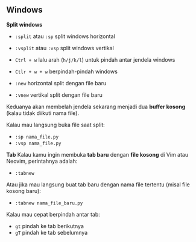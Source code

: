 ## Windows
**Split windows**
- `:split` atau `:sp` split windows horizontal
- `:vsplit` atau `:vsp` split windows vertikal

- `Ctrl + w` lalu arah (`h/j/k/l`) untuk pindah antar jendela windows
- `Ctlr + w + w` berpindah-pindah windows

- `:new` horizontal split dengan file baru
- `:vnew` vertikal split dengan file baru

Keduanya akan membelah jendela sekarang menjadi dua **buffer kosong** (kalau tidak diikuti nama file).  

Kalau mau langsung buka file saat split:
- `:sp nama_file.py`
- `:vsp nama_file.py`

**Tab**
Kalau kamu ingin membuka **tab baru** dengan **file kosong** di Vim atau Neovim, perintahnya adalah:
- `:tabnew`

Atau jika mau langsung buat tab baru dengan nama file tertentu (misal file kosong baru):
- `:tabnew nama_file_baru.py`

Kalau mau cepat berpindah antar tab:
- `gt` pindah ke tab berikutnya
- `gT` pindah ke tab sebelumnya